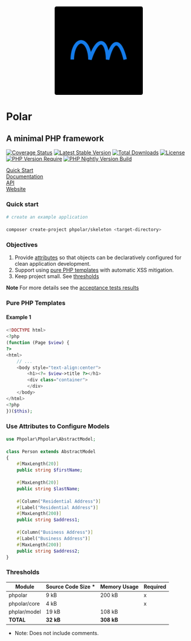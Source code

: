 <p align="center">
    <img width="240" src="./phpolar.svg" alt="PHPolar logo" />
</p>

# Polar

## A minimal PHP framework
[![Coverage Status](https://coveralls.io/repos/github/phpolar/phpolar/badge.svg?branch=main)](https://coveralls.io/github/phpolar/phpolar?branch=main) [![Latest Stable Version](https://poser.pugx.org/phpolar/phpolar/v)][def] [![Total Downloads](https://poser.pugx.org/phpolar/phpolar/downloads)][def] [![License](https://poser.pugx.org/phpolar/phpolar/license)][def] [![PHP Version Require](https://poser.pugx.org/phpolar/phpolar/require/php)][def] [![PHP Nightly Version Build](https://github.com/phpolar/phpolar/actions/workflows/php-canary.yml/badge.svg)](https://github.com/phpolar/phpolar/actions/workflows/php-canary.yml)

[Quick Start](https://docs.phpolar.org/quick-start/) <br/>
[Documentation](https://docs.phpolar.org) <br/>
[API](https://api.phpolar.org) <br/>
[Website](https://phpolar.org) <br/>

### Quick start

```bash
# create an example application

composer create-project phpolar/skeleton <target-directory>
```

### Objectives

1. Provide [attributes](#use-attributes-to-configure-models) so that objects can be declaratively configured for clean application development.
1. Support using [pure PHP templates](#pure-php-templates) with automatic XSS mitigation.
1. Keep project small. See [thresholds](#thresholds)

**Note** For more details see the [acceptance tests results](./acceptance-test-results.md)

### Pure PHP Templates

#### Example 1

```php
<!DOCTYPE html>
<?php
(function (Page $view) {
?>
<html>
    // ...
    <body style="text-align:center">
        <h1><?= $view->title ?></h1>
        <div class="container">
        </div>
    </body>
</html>
<?php
})($this);
```

### Use Attributes to Configure Models

```php
use Phpolar\Phpolar\AbstractModel;

class Person extends AbstractModel
{
    #[MaxLength(20)]
    public string $firstName;

    #[MaxLength(20)]
    public string $lastName;

    #[Column("Residential Address")]
    #[Label("Residential Address")]
    #[MaxLength(200)]
    public string $address1;

    #[Column("Business Address")]
    #[Label("Business Address")]
    #[MaxLength(200)]
    public string $address2;
}
```

### Thresholds

|      Module    |Source Code Size * |Memory Usage|  Required |
|----------------|-------------------|------------|-----------|
|     phpolar    |        9 kB       |   200 kB   |      x    |
|  phpolar/core  |        4 kB       |            |      x    |
|  phplar/model  |       19 kB       |   108 kB   |           |
|     **TOTAL**  |     **32 kB**     | **308 kB** |           |

* Note: Does not include comments.

[def]: https://packagist.org/packages/phpolar/phpolar
